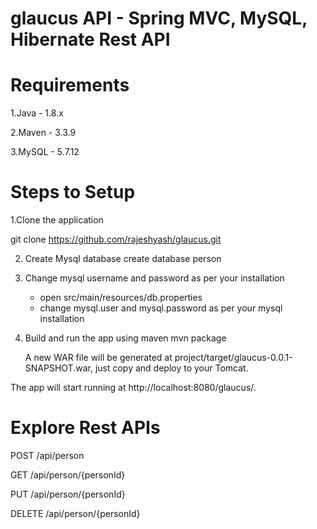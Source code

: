 # glaucus API - Spring MVC, MySQL, Hibernate Rest API

# Requirements

1.Java - 1.8.x

2.Maven - 3.3.9

3.MySQL - 5.7.12

# Steps to Setup

1.Clone the application

  git clone https://github.com/rajeshyash/glaucus.git

2. Create Mysql database
   create database person

3. Change mysql username and password as per your installation
   * open src/main/resources/db.properties
   * change mysql.user and mysql.password as per your mysql installation

4. Build and run the app using maven
   mvn package
   
   A new WAR file will be generated at project/target/glaucus-0.0.1-SNAPSHOT.war, just copy and deploy to your Tomcat.

  The app will start running at http://localhost:8080/glaucus/.
  
# Explore Rest APIs

POST /api/person

GET /api/person/{personId}

PUT /api/person/{personId}

DELETE /api/person/{personId}
